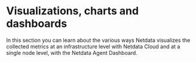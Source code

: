 # Visualizations, charts and dashboards

In this section you can learn about the various ways Netdata visualizes the collected metrics at an infrastructure level with Netdata Cloud
and at a single node level, with the Netdata Agent Dashboard. 

